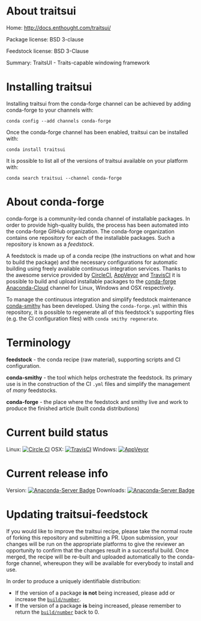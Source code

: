 About traitsui
==============

Home: http://docs.enthought.com/traitsui/

Package license: BSD 3-clause

Feedstock license: BSD 3-Clause

Summary: TraitsUI - Traits-capable windowing framework



Installing traitsui
===================

Installing traitsui from the conda-forge channel can be achieved by adding conda-forge to your channels with:

```
conda config --add channels conda-forge
```

Once the conda-forge channel has been enabled, traitsui can be installed with:

```
conda install traitsui
```

It is possible to list all of the versions of traitsui available on your platform with:

```
conda search traitsui --channel conda-forge
```


About conda-forge
=================

conda-forge is a community-led conda channel of installable packages.
In order to provide high-quality builds, the process has been automated into the
conda-forge GitHub organization. The conda-forge organization contains one repository 
for each of the installable packages. Such a repository is known as a *feedstock*.

A feedstock is made up of a conda recipe (the instructions on what and how to build
the package) and the necessary configurations for automatic building using freely
available continuous integration services. Thanks to the awesome service provided by
[CircleCI](https://circleci.com/), [AppVeyor](http://www.appveyor.com/)
and [TravisCI](https://travis-ci.org/) it is possible to build and upload installable
packages to the [conda-forge](https://anaconda.org/conda-forge)
[Anaconda-Cloud](http://docs.anaconda.org/) channel for Linux, Windows and OSX respectively.

To manage the continuous integration and simplify feedstock maintenance
[conda-smithy](http://github.com/conda-forge/conda-smithy) has been developed.
Using the ``conda-forge.yml`` within this repository, it is possible to regenerate all of
this feedstock's supporting files (e.g. the CI configuration files) with ``conda smithy regenerate``.


Terminology
===========

**feedstock** - the conda recipe (raw material), supporting scripts and CI configuration.

**conda-smithy** - the tool which helps orchestrate the feedstock.
                   Its primary use is in the construction of the CI ``.yml`` files
                   and simplify the management of *many* feedstocks.

**conda-forge** - the place where the feedstock and smithy live and work to
                  produce the finished article (built conda distributions)

Current build status
====================
Linux: [![Circle CI](https://circleci.com/gh/conda-forge/traitsui-feedstock.svg?style=svg)](https://circleci.com/gh/conda-forge/traitsui-feedstock)
OSX: [![TravisCI](https://travis-ci.org/conda-forge/traitsui-feedstock.svg?branch=master)](https://travis-ci.org/conda-forge/traitsui-feedstock) 
Windows: [![AppVeyor](https://ci.appveyor.com/api/projects/status/github/conda-forge/traitsui-feedstock?svg=True)](https://ci.appveyor.com/project/conda-forge/traitsui-feedstock/branch/master)

Current release info
====================
Version: [![Anaconda-Server Badge](https://anaconda.org/conda-forge/traitsui/badges/version.svg)](https://anaconda.org/conda-forge/traitsui)
Downloads: [![Anaconda-Server Badge](https://anaconda.org/conda-forge/traitsui/badges/downloads.svg)](https://anaconda.org/conda-forge/traitsui)


Updating traitsui-feedstock
===========================

If you would like to improve the traitsui recipe, please take the normal
route of forking this repository and submitting a PR. Upon submission, your changes will
be run on the appropriate platforms to give the reviewer an opportunity to confirm that the
changes result in a successful build. Once merged, the recipe will be re-built and uploaded
automatically to the conda-forge channel, whereupon they will be available for everybody to
install and use.

In order to produce a uniquely identifiable distribution:
 * If the version of a package **is not** being increased, please add or increase
   the [``build/number``](http://conda.pydata.org/docs/building/meta-yaml.html#build-number-and-string). 
 * If the version of a package **is** being increased, please remember to return
   the [``build/number``](http://conda.pydata.org/docs/building/meta-yaml.html#build-number-and-string)
   back to 0.
